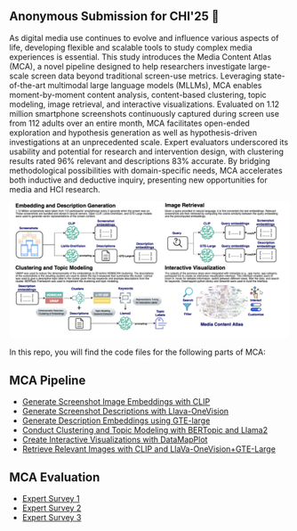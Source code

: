 ## Anonymous Submission for CHI'25 👋


As digital media use continues to evolve and influence various aspects of life, developing flexible and scalable tools to study complex media experiences is essential. This study introduces the Media Content Atlas (MCA), a novel pipeline designed to help researchers investigate large-scale screen data beyond traditional screen-use metrics. Leveraging state-of-the-art multimodal large language models (MLLMs), MCA enables moment-by-moment content analysis, content-based clustering, topic modeling, image retrieval, and interactive visualizations. Evaluated on 1.12 million smartphone screenshots continuously captured during screen use from 112 adults over an entire month, MCA facilitates open-ended exploration and hypothesis generation as well as hypothesis-driven investigations at an unprecedented scale. Expert evaluators underscored its usability and potential for research and intervention design, with clustering results rated 96% relevant and descriptions 83% accurate. By bridging methodological possibilities with domain-specific needs, MCA accelerates both inductive and deductive inquiry, presenting new opportunities for media and HCI research.

![image](https://github.com/mediacontentatlas/mediacontentatlas/blob/main/assets/mcapipeline.png)

In this repo, you will find the code files for the following parts of MCA: 
## MCA Pipeline
- [Generate Screenshot Image Embeddings with CLIP](https://github.com/mediacontentatlas/mediacontentatlas/blob/main/mca_pipeline/anonymized_clip_embedding_generation.py) 
- [Generate Screenshot Descriptions with Llava-OneVision](https://github.com/mediacontentatlas/mediacontentatlas/blob/main/mca_pipeline/anonymized_description_generation.py)
- [Generate Description Embeddings using GTE-large](https://github.com/mediacontentatlas/mediacontentatlas/blob/main/mca_pipeline/anonymized_description_embedding_generation.py)
- [Conduct Clustering and Topic Modeling with BERTopic and Llama2](https://github.com/mediacontentatlas/mediacontentatlas/blob/main/mca_pipeline/anonymized_clustering_topicmodeling_example.py)
- [Create Interactive Visualizations with DataMapPlot](https://github.com/mediacontentatlas/mediacontentatlas/blob/main/mca_pipeline/anonymized_create_interactive_visualizations.py)
- [Retrieve Relevant Images with CLIP and LlaVa-OneVision+GTE-Large](https://github.com/mediacontentatlas/mediacontentatlas/blob/main/mca_pipeline/anonymized_image_retrieval_app.py)
## MCA Evaluation
- [Expert Survey 1](https://github.com/mediacontentatlas/mediacontentatlas/blob/main/expert_surveys/anonymized_survey1.py) 
- [Expert Survey 2](https://github.com/mediacontentatlas/mediacontentatlas/blob/main/expert_surveys/anonymized_survey2.py) 
- [Expert Survey 3](https://github.com/mediacontentatlas/mediacontentatlas/blob/main/expert_surveys/anonymized_survey3.py)  

